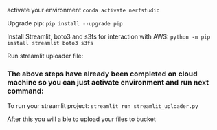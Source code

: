 activate your environment
```conda activate nerfstudio```

Upgrade pip:
```pip install --upgrade pip```

Install Streamlit, boto3 and s3fs for interaction with AWS:
```python -m pip install streamlit boto3 s3fs```

Run streamlit uploader file:

### The above steps have already been completed on cloud machine so you can just activate environment and run next command:
To run your streamlit project:
```streamlit run streamlit_uploader.py```

After this you will a ble to upload your files to bucket